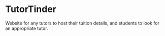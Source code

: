 # TutorTinder
Website for any tutors to host their tuition details, and students to look for an appropriate tutor.
